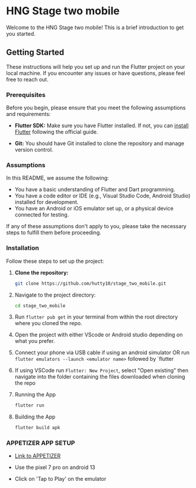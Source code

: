 # HNG Stage two mobile

Welcome to the HNG Stage two mobile! This is a brief introduction to get you started.

## Getting Started

These instructions will help you set up and run the Flutter project on your local machine. If you encounter any issues or have questions, please feel free to reach out.

### Prerequisites

Before you begin, please ensure that you meet the following assumptions and requirements:

- **Flutter SDK:** Make sure you have Flutter installed. If not, you can [install Flutter](https://flutter.dev/docs/get-started/install) following the official guide.

- **Git:** You should have Git installed to clone the repository and manage version control.

### Assumptions

In this README, we assume the following:

- You have a basic understanding of Flutter and Dart programming.
- You have a code editor or IDE (e.g., Visual Studio Code, Android Studio) installed for development.
- You have an Android or iOS emulator set up, or a physical device connected for testing.

If any of these assumptions don't apply to you, please take the necessary steps to fulfill them before proceeding.

### Installation

Follow these steps to set up the project:

1. **Clone the repository:**

   ```bash
   git clone https://github.com/hutty10/stage_two_mobile.git

2. Navigate to the project directory:

    ```bash
    cd stage_two_mobile

3. Run `flutter pub get` in your terminal from within the root directory where you cloned the repo.
4. Open the project with either VScode or Android studio depending on what you prefer.
5. Connect your phone via USB cable if using an android simulator OR run `flutter emulators --launch <emulator name>` followed by `flutter
6. If using VSCode run `Flutter: New Project`, select "Open existing" then navigate into the folder containing the files downloaded when cloning the repo
7. Running the App

    ```bash
    flutter run

8. Building the App

    ```bash
    flutter build apk

### APPETIZER APP SETUP

- [Link to APPETIZER](https://appetize.io/app/ez7rbm77g4hbqbrzozsbrri3ca?device=pixel7&osVersion=13.0&scale=75)

- Use the pixel 7 pro on android 13

- Click on 'Tap to Play' on the emulator
